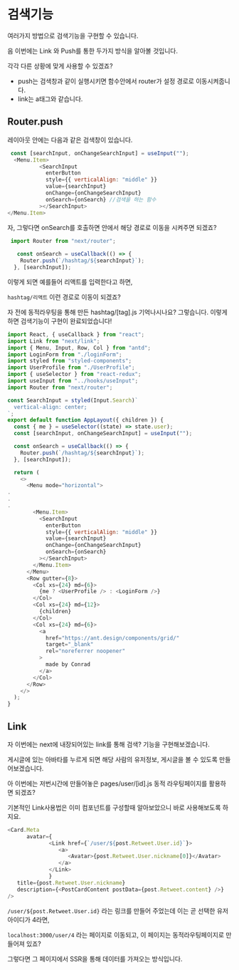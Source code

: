 # 검색기능

여러가지 방법으로 검색기능을 구현할 수 있습니다. 

음 이번에는 Link 와 Push를 통한 두가지 방식을 알아볼 것입니다. 

각각 다른 상황에 맞게 사용할 수 있겠죠? 

* push는 검색창과 같이 실행시키면 함수안에서 router가 설정 경로로 이동시켜줍니다. 
* link는 a태그와 같습니다. 

## Router.push

레이아웃 안에는 다음과 같은 검색창이 있습니다. 

```javascript
 const [searchInput, onChangeSearchInput] = useInput("");
  <Menu.Item>
          <SearchInput
            enterButton
            style={{ verticalAlign: "middle" }}
            value={searchInput}
            onChange={onChangeSearchInput}
            onSearch={onSearch} //검색을 하는 함수
          ></SearchInput>
</Menu.Item>
```

자, 그렇다면 onSearch를 호출하면 안에서 해당 경로로 이동을 시켜주면 되겠죠? 

```javascript
 import Router from "next/router";
 
   const onSearch = useCallback(() => {
    Router.push(`/hashtag/${searchInput}`);
  }, [searchInput]);
```

이렇게 되면 예를들어 리액트를 입력한다고 하면,

 `hashtag/리액트` 이런 경로로 이동이 되겠죠?

자 전에 동적라우팅을 통해 만든 hashtag/\[tag\].js 기억나시나요? 그렇습니다. 이렇게하면  검색기능이 구현이 완료되었습니다!

```javascript
import React, { useCallback } from "react";
import Link from "next/link";
import { Menu, Input, Row, Col } from "antd";
import LoginForm from "./loginForm";
import styled from "styled-components";
import UserProfile from "./UserProfile";
import { useSelector } from "react-redux";
import useInput from "../hooks/useInput";
import Router from "next/router";

const SearchInput = styled(Input.Search)`
  vertical-align: center;
`;
export default function AppLayout({ children }) {
  const { me } = useSelector((state) => state.user);
  const [searchInput, onChangeSearchInput] = useInput("");

  const onSearch = useCallback(() => {
    Router.push(`/hashtag/${searchInput}`);
  }, [searchInput]);

  return (
    <>
      <Menu mode="horizontal">
.
.
.
        <Menu.Item>
          <SearchInput
            enterButton
            style={{ verticalAlign: "middle" }}
            value={searchInput}
            onChange={onChangeSearchInput}
            onSearch={onSearch}
          ></SearchInput>
        </Menu.Item>
      </Menu>
      <Row gutter={8}>
        <Col xs={24} md={6}>
          {me ? <UserProfile /> : <LoginForm />}
        </Col>
        <Col xs={24} md={12}>
          {children}
        </Col>
        <Col xs={24} md={6}>
          <a
            href="https://ant.design/components/grid/"
            target="_blank"
            rel="noreferrer noopener"
          >
            made by Conrad
          </a>
        </Col>
      </Row>
    </>
  );
}
```

## Link 

자 이번에는 next에 내장되어있는 link를 통해 검색? 기능을 구현해보겠습니다. 

게시글에 있는 아바타를 누르게 되면 해당 사람의 유저정보, 게시글을 볼 수 있도록 만들어보겠습니다. 

아 이번에는 저번시간에 만들어놓은 pages/user/\[id\].js 동적 라우팅페이지를 활용하면 되겠죠? 

기본적인 Link사용법은 이미 컴포넌트를 구성할때 알아보았으니 바로 사용해보도록 하지요. 

```javascript
<Card.Meta
      avatar={
             <Link href={`/user/${post.Retweet.User.id}`}>
                <a>
                   <Avatar>{post.Retweet.User.nickname[0]}</Avatar>
                </a>
             </Link>
             }
   title={post.Retweet.User.nickname}
   description={<PostCardContent postData={post.Retweet.content} />}
/>
```

 ```/user/${post.Retweet.User.id}```  라는 링크를 만들어 주었는데 이는 곧 선택한 유저아이디가 4라면,

`localhost:3000/user/4` 라는 페이지로 이동되고, 이 페이지는 동적라우팅페이지로 만들어져 있죠? 

그렇다면 그 페이지에서 SSR을 통해 데이터를 가져오는 방식입니다. 


